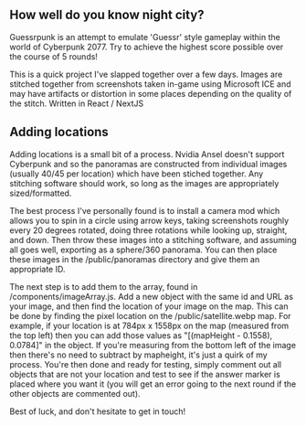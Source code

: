 ## How well do you know night city?

Guessrpunk is an attempt to emulate 'Guessr' style gameplay within the world of Cyberpunk 2077. Try to achieve the highest score possible over the course of 5 rounds!

This is a quick project I've slapped together over a few days. Images are stitched together from screenshots taken in-game using Microsoft ICE and may have artifacts or distortion in some places depending on the quality of the stitch. Written in React / NextJS

## Adding locations

Adding locations is a small bit of a process. Nvidia Ansel doesn't support Cyberpunk and so the panoramas are constructed from individual images (usually 40/45 per location) which have been stiched together. Any stitching software should work, so long as the images are appropriately sized/formatted. 

The best process I've personally found is to install a camera mod which allows you to spin in a circle using arrow keys, taking screenshots roughly every 20 degrees rotated, doing three rotations while looking up, straight, and down. Then throw these images into a stitching software, and assuming all goes well, exporting as a sphere/360 panorama. You can then place these images in the /public/panoramas directory and give them an appropriate ID.

The next step is to add them to the array, found in /components/imageArray.js. Add a new object with the same id and URL as your image, and then find the location of your image on the map. This can be done by finding the pixel location on the /public/satellite.webp map. For example, if your location is at 784px x 1558px on the map (measured from the top left) then you can add those values as "[(mapHeight - 0.1558), 0.0784]" in the object. If you're measuring from the bottom left of the image then there's no need to subtract by mapheight, it's just a quirk of my process. You're then done and ready for testing, simply comment out all objects that are not your location and test to see if the answer marker is placed where you want it (you will get an error going to the next round if the other objects are commented out).

Best of luck, and don't hesitate to get in touch!
